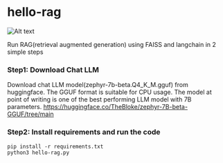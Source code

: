 # hello-rag

![Alt text](./assets/dunk.png.jpg)

Run RAG(retrieval augmented generation) using FAISS and langchain in 2 simple steps


### Step1: Download Chat LLM
Download chat LLM model(zephyr-7b-beta.Q4_K_M.gguf) from huggingface. The GGUF format is suitable for CPU usage.
The model at point of writing is one of the best performing LLM model with 7B parameters.
https://huggingface.co/TheBloke/zephyr-7B-beta-GGUF/tree/main


### Step2: Install requirements and run the code
```
pip install -r requirements.txt
python3 hello-rag.py
```

